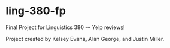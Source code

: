 # ling-380-fp
Final Project for Linguistics 380 -- Yelp reviews!

Project created by Kelsey Evans, Alan George, and Justin Miller.
